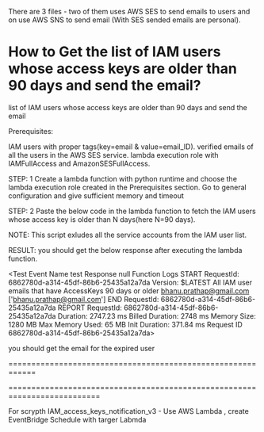 There are 3 files - two of them uses AWS SES to send emails to users and on use AWS SNS to send email
(With SES sended emails are personal).

# How to Get the list of IAM users whose access keys are older than 90 days and send the email?
list of IAM users whose access keys are older than 90 days and send the email


Prerequisites:

IAM users with proper tags(key=email & value=email_ID).
verified emails of all the users in the AWS SES service.
lambda execution role with IAMFullAccess and AmazonSESFullAccess.

STEP: 1 Create a lambda function with python runtime and choose the lambda execution role created in the Prerequisites section. Go to general configuration and give sufficient memory and timeout


STEP: 2 Paste the below code in the lambda function to fetch the IAM users whose access key is older than N days(here N=90 days).

NOTE: This script exludes all the service accounts from the IAM user list.

RESULT: you should get the below response after executing the lambda function.

<Test Event Name
test
Response
null
Function Logs
START RequestId: 6862780d-a314-45df-86b6-25435a12a7da Version: $LATEST
All IAM user emails that have AccessKeys 90 days or older
bhanu.prathap@gmail.com
['bhanu.prathap@gmail.com']
END RequestId: 6862780d-a314-45df-86b6-25435a12a7da
REPORT RequestId: 6862780d-a314-45df-86b6-25435a12a7da Duration: 2747.23 ms Billed Duration: 2748 ms Memory Size: 1280 MB Max Memory Used: 65 MB Init Duration: 371.84 ms
Request ID
6862780d-a314-45df-86b6-25435a12a7da>



you should get the email for the expired user


============================================================



==========================================================================

For scrypth IAM_access_keys_notification_v3 - Use AWS Lambda , create EventBridge Schedule with targer Labmda
